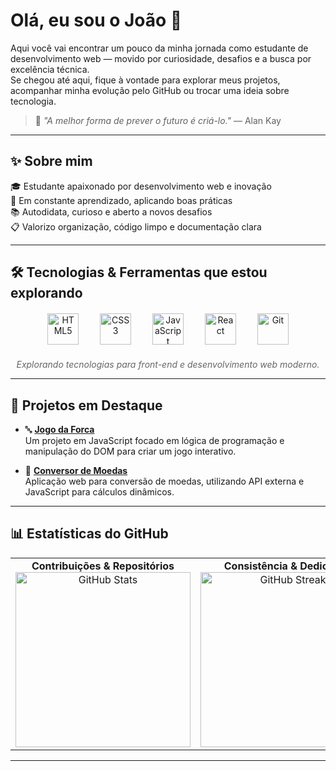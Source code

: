 # Olá, eu sou o João 👋

Aqui você vai encontrar um pouco da minha jornada como estudante de desenvolvimento web — movido por curiosidade, desafios e a busca por excelência técnica.  
Se chegou até aqui, fique à vontade para explorar meus projetos, acompanhar minha evolução pelo GitHub ou trocar uma ideia sobre tecnologia.  

> 📌 _"A melhor forma de prever o futuro é criá-lo."_ — Alan Kay

---

## ✨ Sobre mim

🎓 Estudante apaixonado por desenvolvimento web e inovação  
🔧 Em constante aprendizado, aplicando boas práticas  
📚 Autodidata, curioso e aberto a novos desafios  
📋 Valorizo organização, código limpo e documentação clara

---

## 🛠️ Tecnologias & Ferramentas que estou explorando

<div align="center" style="margin: 20px 0;">
  <img alt="HTML5" src="https://cdn.jsdelivr.net/gh/devicons/devicon/icons/html5/html5-original.svg" width="50" height="50" style="margin: 0 15px;" />
  <img alt="CSS3" src="https://cdn.jsdelivr.net/gh/devicons/devicon/icons/css3/css3-original.svg" width="50" height="50" style="margin: 0 15px;" />
  <img alt="JavaScript" src="https://cdn.jsdelivr.net/gh/devicons/devicon/icons/javascript/javascript-original.svg" width="50" height="50" style="margin: 0 15px;" />
  <img alt="React" src="https://cdn.jsdelivr.net/gh/devicons/devicon/icons/react/react-original.svg" width="50" height="50" style="margin: 0 15px;" />
  <img alt="Git" src="https://cdn.jsdelivr.net/gh/devicons/devicon/icons/git/git-original.svg" width="50" height="50" style="margin: 0 15px;" />
</div>

<p align="center" style="font-style: italic; color: #666;">
  Explorando tecnologias para front-end e desenvolvimento web moderno.
</p>

---

## 🚀 Projetos em Destaque

- 🔤 [**Jogo da Forca**](https://joaowgm.github.io/jogo-da-forca-/)  
  Um projeto em JavaScript focado em lógica de programação e manipulação do DOM para criar um jogo interativo.

- 💱 [**Conversor de Moedas**](https://seu-projeto-conversor.com)  
  Aplicação web para conversão de moedas, utilizando API externa e JavaScript para cálculos dinâmicos.

---

## 📊 Estatísticas do GitHub

<table align="center" width="100%" style="max-width: 940px;">
  <tr>
    <td align="center" width="33%">
      <strong>Contribuições & Repositórios</strong><br>
      <img width="280" src="https://github-readme-stats.vercel.app/api?username=joaowgm&show_icons=true&theme=tokyonight" alt="GitHub Stats" />
    </td>
    <td align="center" width="33%">
      <strong>Consistência & Dedicação</strong><br>
      <img width="280" src="https://github-readme-streak-stats.herokuapp.com/?user=joaowgm&theme=tokyonight" alt="GitHub Streak" />
    </td>
    <td align="center" width="33%">
      <strong>Linguagens mais usadas</strong><br>
      <img width="280" src="https://github-readme-stats.vercel.app/api/top-langs/?username=joaowgm&layout=compact&theme=tokyonight" alt="GitHub Top Languages" />
    </td>
  </tr>
</table>

---

<!-- 👀 Mais novidades em breve... -->
